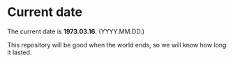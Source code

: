 # Current date

The current date is **1973.03.16.** (YYYY.MM.DD.)

This repository will be good when the world ends, so we will know how long it lasted.